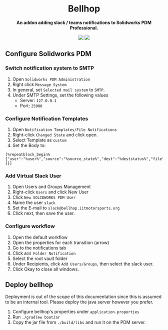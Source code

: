 <div align="center">

# Bellhop

<p>
  <b>An addon adding slack / teams notifications to Solidworks PDM Professional.</b>
  <br/>
</p>

[![](https://img.shields.io/github/license/iitmotorsports/bellhop)](https://github.com/iitmotorsports/bellhop/blob/main/LICENSE)
[![](https://img.shields.io/github/languages/code-size/iitmotorsports/bellhop)](https://github.com/iitmotorsports/bellhop)
</div>

## Configure Solidworks PDM

### Switch notification system to SMTP

1. Open `Solidworks PDM Administration`
2. Right click `Message System`
3. In general, set `Selected mail system` to `SMTP`.
4. Under SMTP Settings, set the following values
    * Server: `127.0.0.1`
    * Port: `25000`

### Configure Notification Templates

1. Open `Notification Templates/File Notifications`
2. Right-click `Changed State` and click open.
3. Select Template as `custom`
4. Set the Body to:

```
[%repeatblock_begin%{"user":"%user%","source":"%source_state%","dest":"%deststatus%","file":"%filename%"},%repeatblock_end%{}]
```

### Add Virtual Slack User

1. Open Users and Groups Management
2. Right-click `Users` and click New User
3. Click `New SOLIDWORKS PDM User`
4. Name the user `slack`
5. Set the E-mail to `slack@bellhop.iitmotorsports.org`
6. Click next, then save the user.

### Configure workflow

1. Open the default workflow
2. Open the properties for each transition (arrow)
3. Go to the notifications tab
4. Click `Add Folder Notification`
5. Select the root vault folder
6. Under Recipients, click `Add Users/Groups`, then select the slack user.
7. Click Okay to close all windows.

## Deploy bellhop

Deployment is out of the scope of this documentation since this is assumed to be an internal tool. Please deploy the
java server however you prefer.

1. Configure bellhop's properties under `application.properties`
2. Run `./gradlew bootJar`
3. Copy the jar file from `./build/libs` and run it on the PDM server.